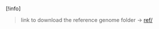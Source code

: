 
[!info]
> link to download the reference genome folder ->  [ref/](https://usf.box.com/s/tanr779ntq2cmci1ix6x6indju36zmhg)
